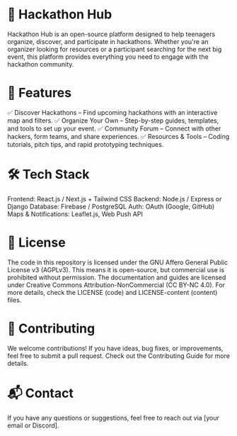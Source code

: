 # 🚀 Hackathon Hub
Hackathon Hub is an open-source platform designed to help teenagers organize, discover, and participate in hackathons. Whether you're an organizer looking for resources or a participant searching for the next big event, this platform provides everything you need to engage with the hackathon community.

# 🌟 Features
✅ Discover Hackathons – Find upcoming hackathons with an interactive map and filters.
✅ Organize Your Own – Step-by-step guides, templates, and tools to set up your event.
✅ Community Forum – Connect with other hackers, form teams, and share experiences.
✅ Resources & Tools – Coding tutorials, pitch tips, and rapid prototyping techniques.

# 🛠 Tech Stack
Frontend: React.js / Next.js + Tailwind CSS
Backend: Node.js / Express or Django
Database: Firebase / PostgreSQL
Auth: OAuth (Google, GitHub)
Maps & Notifications: Leaflet.js, Web Push API
# 📜 License
The code in this repository is licensed under the GNU Affero General Public License v3 (AGPLv3).
This means it is open-source, but commercial use is prohibited without permission.
The documentation and guides are licensed under Creative Commons Attribution-NonCommercial (CC BY-NC 4.0).
For more details, check the LICENSE (code) and LICENSE-content (content) files.

# 🚀 Contributing
We welcome contributions! If you have ideas, bug fixes, or improvements, feel free to submit a pull request. Check out the Contributing Guide for more details.

# 📬 Contact
If you have any questions or suggestions, feel free to reach out via [your email or Discord].
